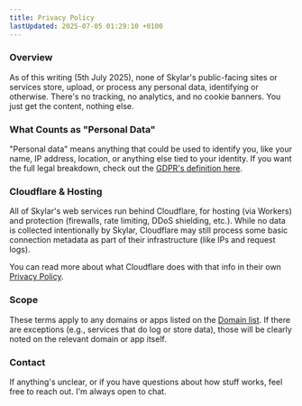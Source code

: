 ```yaml
---
title: Privacy Policy
lastUpdated: 2025-07-05 01:29:10 +0100
---
```


### Overview

As of this writing (5th July 2025), none of Skylar's public-facing sites or services store, upload, or process any personal data, identifying or otherwise. There's no tracking, no analytics, and no cookie banners. You just get the content, nothing else.

### What Counts as "Personal Data"

"Personal data" means anything that could be used to identify you, like your name, IP address, location, or anything else tied to your identity. If you want the full legal breakdown, check out the [GDPR's definition here](https://gdpr-info.eu/art-4-gdpr/).

### Cloudflare & Hosting

All of Skylar's web services run behind Cloudflare, for hosting (via Workers) and protection (firewalls, rate limiting, DDoS shielding, etc.). While no data is collected intentionally by Skylar, Cloudflare may still process some basic connection metadata as part of their infrastructure (like IPs and request logs).

You can read more about what Cloudflare does with that info in their own [Privacy Policy](https://www.cloudflare.com/en-gb/privacypolicy/).

### Scope

These terms apply to any domains or apps listed on the [Domain list](/domains). If there are exceptions (e.g., services that do log or store data), those will be clearly noted on the relevant domain or app itself.

### Contact

If anything's unclear, or if you have questions about how stuff works, feel free to reach out. I'm always open to chat.
